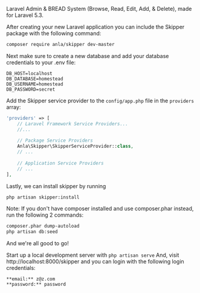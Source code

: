 Laravel Admin & BREAD System (Browse, Read, Edit, Add, & Delete), made for Laravel 5.3.


After creating your new Laravel application you can include the Skipper package with the following command: 

```bash
composer require anla/skipper dev-master
```

Next make sure to create a new database and add your database credentials to your .env file:

```
DB_HOST=localhost
DB_DATABASE=homestead
DB_USERNAME=homestead
DB_PASSWORD=secret
```

Add the Skipper service provider to the `config/app.php` file in the `providers` array:

```php
'providers' => [
    // Laravel Framework Service Providers...
    //...
    
    // Package Service Providers
    Anla\Skipper\SkipperServiceProvider::class,
    // ...
    
    // Application Service Providers
    // ...
],
```

Lastly, we can install skipper by running

```bash
php artisan skipper:install
```

Note: If you don't have composer installed and use composer.phar instead, run the following 2 commands:

```bash
composer.phar dump-autoload
php artisan db:seed
```

And we're all good to go! 

Start up a local development server with `php artisan serve` And, visit http://localhost:8000/skipper and you can login with the following login credentials:

```
**email:** z@z.com
**password:** password
```
